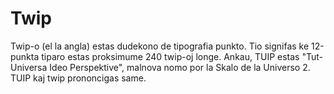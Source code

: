 # Twip

Twip-o (el la angla) estas dudekono de tipografia punkto. Tio signifas ke
12-punkta tiparo estas proksimume 240 twip-oj longe. Ankau, TUIP estas
"Tut-Universa Ideo Perspektive", malnova nomo por la Skalo de la Universo 2.
TUIP kaj twip prononcigas same.
